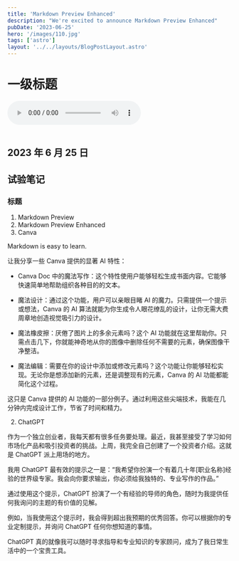 ```yaml
---
title: 'Markdown Preview Enhanced'
description: "We're excited to announce Markdown Preview Enhanced"
pubDate: '2023-06-25'
hero: '/images/110.jpg'
tags: ['astro']
layout: '../../layouts/BlogPostLayout.astro'
---
```

# 一级标题

<audio controls>
       <source src="/audio/audiotest.mp3" type="audio/mpeg">
  	Your browser does not support the audio element.
  </audio>

<br />  
<br />

## 2023 年 6 月 25 日

## 试验笔记

### 标题



1. Markdown Preview
2. Markdown Preview Enhanced
3. Canva

Markdown is easy to learn.

让我分享一些 Canva 提供的显著 AI 特性：

- Canva Doc 中的魔法写作：这个特性使用户能够轻松生成书面内容。它能够快速简单地帮助组织各种目的的文本。

- 魔法设计：通过这个功能，用户可以亲眼目睹 AI 的魔力。只需提供一个提示或想法，Canva 的 AI 算法就能为你生成令人眼花缭乱的设计，让你无需大费周章地创造视觉吸引力的设计。

- 魔法橡皮擦：厌倦了图片上的多余元素吗？这个 AI 功能就在这里帮助你。只需点击几下，你就能神奇地从你的图像中删除任何不需要的元素，确保图像干净整洁。

- 魔法编辑：需要在你的设计中添加或修改元素吗？这个功能让你能够轻松实现。无论你是想添加新的元素，还是调整现有的元素，Canva 的 AI 功能都能简化这个过程。

这只是 Canva 提供的 AI 功能的一部分例子。通过利用这些尖端技术，我能在几分钟内完成设计工作，节省了时间和精力。

2. ChatGPT

作为一个独立创业者，我每天都有很多任务要处理。最近，我甚至接受了学习如何市场化产品和吸引投资者的挑战。上周，我完全自己创建了一个投资者介绍。这就是 ChatGPT 派上用场的地方。

我用 ChatGPT 最有效的提示之一是：“我希望你扮演一个有着几十年[职业名称]经验的世界级专家。我会向你要求输出，你必须给我独特的、专业写作的作品。”

通过使用这个提示，ChatGPT 扮演了一个有经验的导师的角色，随时为我提供任何我询问的主题的有价值的见解。

例如，当我使用这个提示时，我会得到超出我预期的优秀回答。你可以根据你的专业定制提示，并询问 ChatGPT 任何你想知道的事情。

ChatGPT 真的就像我可以随时寻求指导和专业知识的专家顾问，成为了我日常生活中的一个宝贵工具。
